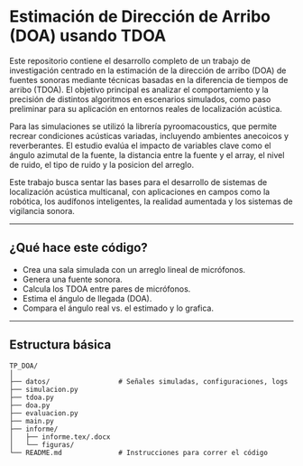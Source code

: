 #  Estimación de Dirección de Arribo (DOA) usando TDOA

Este repositorio contiene el desarrollo completo de un trabajo de investigación centrado en la estimación de la dirección de arribo (DOA) de fuentes sonoras mediante técnicas basadas en la diferencia de tiempos de arribo (TDOA). El objetivo principal es analizar el comportamiento y la precisión de distintos algoritmos en escenarios simulados, como paso preliminar para su aplicación en entornos reales de localización acústica.

Para las simulaciones se utilizó la librería pyroomacoustics, que permite recrear condiciones acústicas variadas, incluyendo ambientes anecoicos y reverberantes. El estudio evalúa el impacto de variables clave como el ángulo azimutal de la fuente, la distancia entre la fuente y el array, el nivel de ruido, el tipo de ruido y la posicion del arreglo. 

Este trabajo busca sentar las bases para el desarrollo de sistemas de localización acústica multicanal, con aplicaciones en campos como la robótica, los audífonos inteligentes, la realidad aumentada y los sistemas de vigilancia sonora.

---

## ¿Qué hace este código?

* Crea una sala simulada con un arreglo lineal de micrófonos.
* Genera una fuente sonora.
* Calcula los TDOA entre pares de micrófonos.
* Estima el ángulo de llegada (DOA).
* Compara el ángulo real vs. el estimado y lo grafica.

---

## Estructura básica
```
TP_DOA/
│
├── datos/                 # Señales simuladas, configuraciones, logs
├── simulacion.py
├── tdoa.py
├── doa.py
├── evaluacion.py
├── main.py
├── informe/
│   ├── informe.tex/.docx
│   └── figuras/
└── README.md              # Instrucciones para correr el código
```
